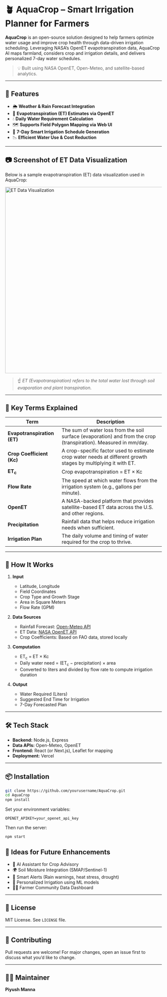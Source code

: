 # 🪴 AquaCrop – Smart Irrigation Planner for Farmers

**AquaCrop** is an open-source solution designed to help farmers optimize water usage and improve crop health through data-driven irrigation scheduling. Leveraging NASA’s OpenET evapotranspiration data, AquaCrop AI maps farmland, considers crop and irrigation details, and delivers personalized 7-day water schedules.

> 💡 Built using NASA OpenET, Open-Meteo, and satellite-based analytics.

---

## 🚀 Features

- 🌦 **Weather & Rain Forecast Integration**
- 🌱 **Evapotranspiration (ET) Estimates via OpenET**
- 💧 **Daily Water Requirement Calculation**
- 🗺 **Supports Field Polygon Mapping via Web UI**
- 📆 **7-Day Smart Irrigation Schedule Generation**
- 📉 **Efficient Water Use & Cost Reduction**

---

## 📷 Screenshot of ET Data Visualization

Below is a sample evapotranspiration (ET) data visualization used in AquaCrop:

<img src="https://www.nasa.gov/wp-content/uploads/2021/08/et_animation_v3_1042px_opt1.gif?w=1042" alt="ET Data Visualization" width="600"/>



> ☝️ *ET (Evapotranspiration) refers to the total water lost through soil evaporation and plant transpiration.*

---

## 📖 Key Terms Explained

| Term              | Description |
|------------------|-------------|
| **Evapotranspiration (ET)** | The sum of water loss from the soil surface (evaporation) and from the crop (transpiration). Measured in mm/day. |
| **Crop Coefficient (Kc)** | A crop-specific factor used to estimate crop water needs at different growth stages by multiplying it with ET. |
| **ET<sub>c</sub>**          | Crop evapotranspiration = ET × Kc |
| **Flow Rate**     | The speed at which water flows from the irrigation system (e.g., gallons per minute). |
| **OpenET**        | A NASA-backed platform that provides satellite-based ET data across the U.S. and other regions. |
| **Precipitation** | Rainfall data that helps reduce irrigation needs when sufficient. |
| **Irrigation Plan** | The daily volume and timing of water required for the crop to thrive. |

---

## 🧮 How It Works

1. **Input**
   - Latitude, Longitude
   - Field Coordinates
   - Crop Type and Growth Stage
   - Area in Square Meters
   - Flow Rate (GPM)

2. **Data Sources**
   - Rainfall Forecast: [Open-Meteo API](https://open-meteo.com)
   - ET Data: [NASA OpenET API](https://openetdata.org)
   - Crop Coefficients: Based on FAO data, stored locally

3. **Computation**
   - ET<sub>c</sub> = ET × Kc
   - Daily water need = (ET<sub>c</sub> − precipitation) × area
   - Converted to liters and divided by flow rate to compute irrigation duration

4. **Output**
   - Water Required (Liters)
   - Suggested End Time for Irrigation
   - 7-Day Forecasted Plan

---

## 🛠 Tech Stack

- **Backend:** Node.js, Express
- **Data APIs:** Open-Meteo, OpenET
- **Frontend:** React (or Next.js), Leaflet for mapping
- **Deployment:** Vercel

---

## 📦 Installation

```bash
git clone https://github.com/yourusername/AquaCrop.git
cd AquaCrop
npm install
```

Set your environment variables:

```env
OPENET_APIKEY=your_openet_api_key
```

Then run the server:

```bash
npm start
```


## 🧠 Ideas for Future Enhancements

- 🤖 AI Assistant for Crop Advisory
- 🌍 Soil Moisture Integration (SMAP/Sentinel-1)
- 🔔 Smart Alerts (Rain warnings, heat stress, drought)
- 🧬 Personalized Irrigation using ML models
- 🧑‍🌾 Farmer Community Data Dashboard

---

## 📄 License

MIT License. See `LICENSE` file.

---

## 🤝 Contributing

Pull requests are welcome! For major changes, open an issue first to discuss what you’d like to change.

---

## 👨‍💻 Maintainer

**Piyush Manna**  
